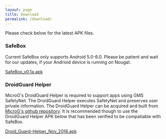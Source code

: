 ```yaml
---
layout: page
title: Download
permalink: /download/
---
```


Please check below for the latest APK files.

### SafeBox
Current SafeBox only supports Android 5.0-6.0. Please be patient and wait for our updates, if your Andrioid device is running on Nougat.

[SafeBox_v0.1a.apk](/releases/SafeBox_v0.1a.apk)

### DroidGuard Helper
MicroG's DroidGuard Helper is required to support apps using GMS SafetyNet. The DroidGuard Helper executes SafetyNet and preserves user private information. The DroidGuard Helper can be acquired and built from [MicroG's github repository](https://github.com/microg/android_packages_apps_GmsCore). It is recommended though to use the DroidGuard Helper APK below that has been verified to be compatiable with SafeBox.

[Droid_Guard-Helper_Nov_2016.apk](/releases/Droid_Guard-Helper_Nov_2016.apk)
